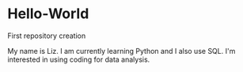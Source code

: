 # Hello-World
First repository creation 

My name is Liz. I am currently learning Python and I also use SQL. I'm interested in using coding for data analysis.
